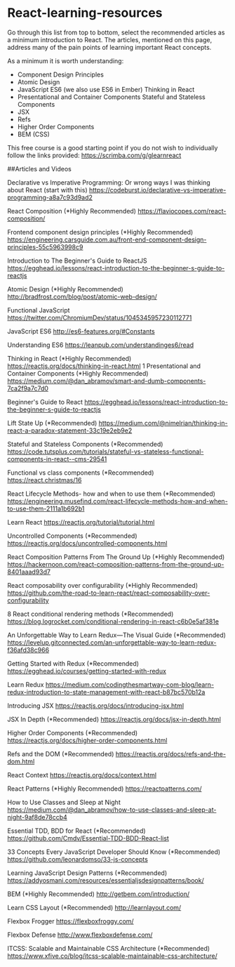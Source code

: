 # React-learning-resources

Go through this list from top to bottom, select the recommended articles as a minimum introduction to React. The articles, mentioned on this page, address many of the pain points of learning important React concepts.

As a minimum it is worth understanding:
- Component Design Principles
- Atomic Design
- JavaScript ES6 (we also use ES6 in Ember) Thinking in React
- Presentational and Container Components Stateful and Stateless Components
- JSX
- Refs
- Higher Order Components
- BEM (CSS)

This free course is a good starting point if you do not wish to individually follow the links provided:
https://scrimba.com/g/glearnreact

##Articles and Videos

Declarative vs Imperative Programming: Or wrong ways I was thinking about React (start with this)
https://codeburst.io/declarative-vs-imperative-programming-a8a7c93d9ad2

React Composition (*Highly Recommended)
https://flaviocopes.com/react-composition/

Frontend component design principles (*Highly Recommended)
https://engineering.carsguide.com.au/front-end-component-design-principles-55c5963998c9

Introduction to The Beginner's Guide to ReactJS
https://egghead.io/lessons/react-introduction-to-the-beginner-s-guide-to-reactjs

Atomic Design (*Highly Recommended)
http://bradfrost.com/blog/post/atomic-web-design/

Functional JavaScript
https://twitter.com/ChromiumDev/status/1045345957230112771

JavaScript ES6
http://es6-features.org/#Constants

Understanding ES6
https://leanpub.com/understandinges6/read

Thinking in React (*Highly Recommended)
https://reactjs.org/docs/thinking-in-react.html
          1
Presentational and Container Components (*Highly Recommended)
https://medium.com/@dan_abramov/smart-and-dumb-components-7ca2f9a7c7d0

Beginner's Guide to React
https://egghead.io/lessons/react-introduction-to-the-beginner-s-guide-to-reactjs

Lift State Up (*Recommended)
https://medium.com/@nimelrian/thinking-in-react-a-paradox-statement-33c19e2eb9e2

Stateful and Stateless Components (*Recommended)
https://code.tutsplus.com/tutorials/stateful-vs-stateless-functional-components-in-react--cms-29541

Functional vs class components (*Recommended)
https://react.christmas/16

React Lifecycle Methods- how and when to use them (*Recommended)
https://engineering.musefind.com/react-lifecycle-methods-how-and-when-to-use-them-2111a1b692b1

Learn React
https://reactjs.org/tutorial/tutorial.html

Uncontrolled Components (*Recommended)
https://reactjs.org/docs/uncontrolled-components.html

React Composition Patterns From The Ground Up (*Highly Recommended)
https://hackernoon.com/react-composition-patterns-from-the-ground-up-8401aaad93d7

React composability over configurability (*Highly Recommended)
https://github.com/the-road-to-learn-react/react-composability-over-configurability

8 React conditional rendering methods (*Recommended)
https://blog.logrocket.com/conditional-rendering-in-react-c6b0e5af381e

An Unforgettable Way to Learn Redux—The Visual Guide (*Recommended)
https://levelup.gitconnected.com/an-unforgettable-way-to-learn-redux-f36afd38c966

Getting Started with Redux (*Recommended)
https://egghead.io/courses/getting-started-with-redux

Learn Redux
https://medium.com/codingthesmartway-com-blog/learn-redux-introduction-to-state-management-with-react-b87bc570b12a

Introducing JSX
https://reactjs.org/docs/introducing-jsx.html

JSX In Depth (*Recommended)
https://reactjs.org/docs/jsx-in-depth.html

Higher Order Components (*Recommended)
https://reactjs.org/docs/higher-order-components.html

Refs and the DOM (*Recommended)
https://reactjs.org/docs/refs-and-the-dom.html

React Context
https://reactjs.org/docs/context.html

React Patterns (*Highly Recommended)
https://reactpatterns.com/

How to Use Classes and Sleep at Night
https://medium.com/@dan_abramov/how-to-use-classes-and-sleep-at-night-9af8de78ccb4

Essential TDD, BDD for React (*Recommended)
https://github.com/Cmdv/Essential-TDD-BDD-React-list

33 Concepts Every JavaScript Developer Should Know (*Recommended)
https://github.com/leonardomso/33-js-concepts

Learning JavaScript Design Patterns (*Recommended)
https://addyosmani.com/resources/essentialjsdesignpatterns/book/

BEM (*Highly Recommended)
http://getbem.com/introduction/

Learn CSS Layout (*Recommended)
http://learnlayout.com/

Flexbox Frogger
https://flexboxfroggy.com/

Flexbox Defense
http://www.flexboxdefense.com/

ITCSS: Scalable and Maintainable CSS Architecture (*Recommended)
https://www.xfive.co/blog/itcss-scalable-maintainable-css-architecture/
